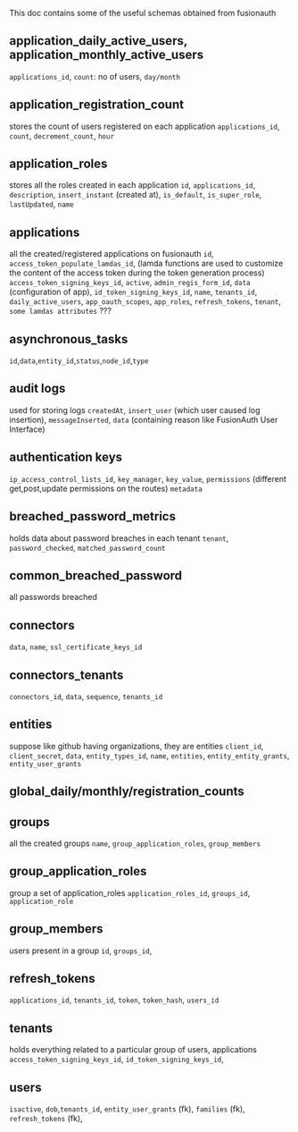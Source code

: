 This doc contains some of the useful schemas obtained from fusionauth

## application_daily_active_users, application_monthly_active_users
`applications_id`, `count`: no of users, `day/month`

## application_registration_count
stores the count of users registered on each application
`applications_id`, `count`, `decrement_count`, `hour`

## application_roles
stores all the roles created in each application
`id`, `applications_id`, `description`, `insert_instant` (created at), `is_default`, `is_super_role`, `lastUpdated`, `name`

## applications
all the created/registered applications on fusionauth
`id`, `access_token_populate_lamdas_id`, (lamda functions are used to customize the content of the access token during the token generation process) `access_token_signing_keys_id`, `active`, `admin_regis_form_id`, `data` (configuration of app), `id_token_signing_keys_id`, `name`, `tenants_id`, `daily_active_users`, `app_oauth_scopes`, `app_roles`, `refresh_tokens`, `tenant`, `some lamdas attributes` ???

## asynchronous_tasks 
`id`,`data`,`entity_id`,`status`,`node_id`,`type`

## audit logs
used for storing logs
`createdAt`, `insert_user` (which user caused log insertion), `messageInserted`, `data` (containing reason like FusionAuth User Interface)

## authentication keys 
`ip_access_control_lists_id`, `key_manager`, `key_value`, `permissions` (different get,post,update permissions on the routes) `metadata`

## breached_password_metrics
holds data about password breaches in each tenant
`tenant`, `password_checked`, `matched_password_count`

## common_breached_password
all passwords breached

## connectors
`data`, `name`, `ssl_certificate_keys_id`

## connectors_tenants
`connectors_id`, `data`, `sequence`, `tenants_id`

## entities
suppose like github having organizations, they are entities
`client_id`, `client_secret`, `data`, `entity_types_id`, `name`, `entities`, `entity_entity_grants`, `entity_user_grants`

## global_daily/monthly/registration_counts

## groups
all the created groups
`name`, `group_application_roles`, `group_members`

## group_application_roles
group a set of application_roles
`application_roles_id`, `groups_id`, `application_role`

## group_members
users present in a group
`id`, `groups_id`, 

## refresh_tokens
`applications_id`, `tenants_id`, `token`, `token_hash`, `users_id`

## tenants
holds everything related to a particular group of users, applications
`access_token_signing_keys_id`, `id_token_signing_keys_id`, 

## users
`isactive`, `dob`,`tenants_id`, `entity_user_grants` (fk), `families` (fk), `refresh_tokens` (fk), 